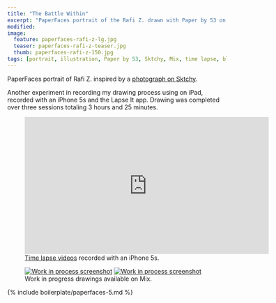 ```yaml
---
title: "The Battle Within"
excerpt: "PaperFaces portrait of the Rafi Z. drawn with Paper by 53 on an iPad."
modified: 
image: 
  feature: paperfaces-rafi-z-lg.jpg
  teaser: paperfaces-rafi-z-teaser.jpg
  thumb: paperfaces-rafi-z-150.jpg
tags: [portrait, illustration, Paper by 53, Sktchy, Mix, time lapse, black and white]
---
```


PaperFaces portrait of Rafi Z. inspired by a [photograph on Sktchy](http://sktchy.com/WsDAeD).

Another experiment in recording my drawing process using on iPad, recorded with an iPhone 5s and the Lapse It app. Drawing was completed over three sessions totaling 3 hours and 25 minutes.

<figure>
  <iframe width="560" height="315" src="https://www.youtube.com/embed/i5DUn3K60eg" frameborder="0"> </iframe>
  <figcaption><a href="https://www.youtube.com/watch?v=9RTXF6wLMjw&list=PLaLqP2ipMLc6UugVLyTwWTiFtmmZzj7ao">Time lapse videos</a> recorded with an iPhone 5s.</figcaption>
</figure>

<figure class="half">
  <a href="https://mix.fiftythree.com/11098-Michael-Rose/2359890"><img src="{{ site.url }}/assets/images/paperfaces-rafi-z-process-1-600.jpg" alt="Work in process screenshot"></a>
  <a href="https://mix.fiftythree.com/11098-Michael-Rose/2370683"><img src="{{ site.url }}/assets/images/paperfaces-rafi-z-process-2-600.jpg" alt="Work in process screenshot"></a>
  <figcaption>Work in progress drawings available on Mix.</figcaption>
</figure>

{% include boilerplate/paperfaces-5.md %}
